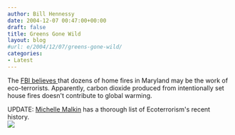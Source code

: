 ```yaml
---
author: Bill Hennessy
date: 2004-12-07 00:47:00+00:00
draft: false
title: Greens Gone Wild
layout: blog
#url: e/2004/12/07/greens-gone-wild/
categories:
- Latest
---
```


The [FBI believes ](https://www.cnn.com/2004/US/12/06/homes.destroyed.ap/index.html)that dozens of home fires in Maryland may be the work of eco-terrorists. Apparently, carbon dioxide produced from intentionally set house fires doesn't contribute to global warming.   
  
UPDATE: [Michelle Malkin](https://michellemalkin.com/archives/000967.htm) has a thorough list of Ecoterrorism's recent history.   
![](https://blog.billhennessy.com/aggbug.aspx?PostID=460)


